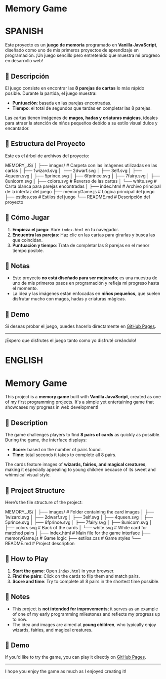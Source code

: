 # Memory Game
# SPANISH
Este proyecto es un **juego de memoria** programado en **Vanilla JavaScript**, diseñado como uno de mis primeros proyectos de aprendizaje en programación. ¡Un juego sencillo pero entretenido que muestra mi progreso en desarrollo web!

## 🧩 Descripción

El juego consiste en encontrar las **8 parejas de cartas** lo más rápido posible. Durante la partida, el juego muestra:
- **Puntuación**: basada en las parejas encontradas.
- **Tiempo**: el total de segundos que tardas en completar las 8 parejas.

Las cartas tienen imágenes de **magos, hadas y criaturas mágicas**, ideales para atraer la atención de niños pequeños debido a su estilo visual dulce y encantador.

## 📂 Estructura del Proyecto

Este es el árbol de archivos del proyecto:

MEMORY_JS/ │ ├── images/ # Carpeta con las imágenes utilizadas en las cartas │ ├── 1wizard.svg │ ├── 2dwarf.svg │ ├── 3elf.svg │ ├── 4queen.svg │ ├── 5prince.svg │ ├── 6fprince.svg │ ├── 7fairy.svg │ ├── 8unicorn.svg │ ├── colors.svg # Reverso de las cartas │ └── white.svg # Carta blanca para parejas encontradas │ ├── index.html # Archivo principal de la interfaz del juego ├── memoryGame.js # Lógica principal del juego ├── estilos.css # Estilos del juego └── README.md # Descripción del proyecto


## 🚀 Cómo Jugar

1. **Empieza el juego**: Abre `index.html` en tu navegador.
2. **Encuentra las parejas**: Haz clic en las cartas para girarlas y busca las que coincidan.
3. **Puntuación y tiempo**: Trata de completar las 8 parejas en el menor tiempo posible.

## 📝 Notas

- Este proyecto **no está diseñado para ser mejorado**; es una muestra de uno de mis primeros pasos en programación y refleja mi progreso hasta el momento.
- La idea y las imágenes están enfocadas en **niños pequeños**, que suelen disfrutar mucho con magos, hadas y criaturas mágicas.

## 🌟 Demo

Si deseas probar el juego, puedes hacerlo directamente en [GitHub Pages](https://btojaka.github.io/memoryJs/).

---

¡Espero que disfrutes el juego tanto como yo disfruté creándolo!

# ENGLISH
# Memory Game

This project is a **memory game** built with **Vanilla JavaScript**, created as one of my first programming projects. It's a simple yet entertaining game that showcases my progress in web development!

## 🧩 Description

The game challenges players to find **8 pairs of cards** as quickly as possible. During the game, the interface displays:
- **Score**: based on the number of pairs found.
- **Time**: total seconds it takes to complete all 8 pairs.

The cards feature images of **wizards, fairies, and magical creatures**, making it especially appealing to young children because of its sweet and whimsical visual style.

## 📂 Project Structure

Here’s the file structure of the project:

MEMORY_JS/ │ ├── images/ # Folder containing the card images │ ├── 1wizard.svg │ ├── 2dwarf.svg │ ├── 3elf.svg │ ├── 4queen.svg │ ├── 5prince.svg │ ├── 6fprince.svg │ ├── 7fairy.svg │ ├── 8unicorn.svg │ ├── colors.svg # Back of the cards │ └── white.svg # White card for matched pairs │ ├── index.html # Main file for the game interface ├── memoryGame.js # Game logic ├── estilos.css # Game styles └── README.md # Project description


## 🚀 How to Play

1. **Start the game**: Open `index.html` in your browser.
2. **Find the pairs**: Click on the cards to flip them and match pairs.
3. **Score and time**: Try to complete all 8 pairs in the shortest time possible.

## 📝 Notes

- This project is **not intended for improvements**; it serves as an example of one of my early programming milestones and reflects my progress up to now.
- The idea and images are aimed at **young children**, who typically enjoy wizards, fairies, and magical creatures.

## 🌟 Demo

If you'd like to try the game, you can play it directly on [GitHub Pages](https://btojaka.github.io/memoryJs/).

---

I hope you enjoy the game as much as I enjoyed creating it!


